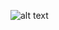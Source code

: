 
![alt text](https://github.com/AdrianMtz-Santana/AmphoraHealth_Bioinformatic_Challenge2022_deliverable/blob/2b6850ca0a2022820087d6bcd900bd9a28514490/Results/Pairsplot.tiff)
